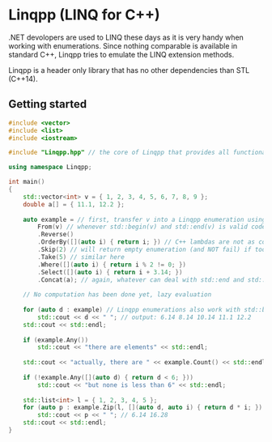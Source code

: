 # Linqpp (LINQ for C++)

.NET devolopers are used to LINQ these days as it is very handy when working with enumerations. 
Since nothing comparable is available in standard C++, Linqpp tries to emulate the LINQ extension methods.

Linqpp is a header only library that has no other dependencies than STL (C++14).


## Getting started

```C++
#include <vector>
#include <list>
#include <iostream>

#include "Linqpp.hpp" // the core of Linqpp that provides all functionality

using namespace Linqpp;

int main()
{
    std::vector<int> v = { 1, 2, 3, 4, 5, 6, 7, 8, 9 };
    double a[] = { 11.1, 12.2 };
    
    auto example = // first, transfer v into a Linqpp enumeration using From()
        From(v) // whenever std::begin(v) and std::end(v) is valid code, From(v) is also valid
        .Reverse()
        .OrderBy([](auto i) { return i; }) // C++ lambdas are not as concise as in C# but still OK
        .Skip(2) // will return empty enumeration (and NOT fail) if too many elements are skipped
        .Take(5) // similar here
        .Where([](auto i) { return i % 2 != 0; })
        .Select([](auto i) { return i + 3.14; })
        .Concat(a); // again, whatever can deal with std::end and std::begin can be passed here
        
    // No computation has been done yet, lazy evaluation
        
    for (auto d : example) // Linqpp enumerations also work with std::begin and std::end, of course
        std::cout << d << " "; // output: 6.14 8.14 10.14 11.1 12.2
    std::cout << std::endl;
        
    if (example.Any())
        std::cout << "there are elements" << std::endl;
        
    std::cout << "actually, there are " << example.Count() << std::endl;
    
    if (!example.Any([](auto d) { return d < 6; }))
        std::cout << "but none is less than 6" << std::endl;
    
    std::list<int> l = { 1, 2, 3, 4, 5 };
    for (auto p : example.Zip(l, [](auto d, auto i) { return d * i; }).Take(2))
        std::cout << p << " "; // 6.14 16.28
    std::cout << std::endl;
}

```
